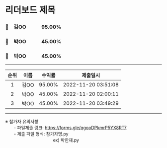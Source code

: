 # 리더보드 제목
### 🥇　김OO　　　95.00%
### 🥈　박OO　　　45.00%
### 🥉　박OO　　　45.00%
___
| 순위 | 이름 | 수익률 | 제출일시 |
|:----:|:----:|:-----:|:----:|
| 1 | 김OO | 95.00% | 2022-11-20 03:51:08 |
| 2 | 박OO | 45.00% | 2022-11-20 02:00:11 |
| 3 | 박OO | 45.00% | 2022-11-20 03:49:29 |


---
※ 참가자 유의사항<br>
　　- 파일제출 링크: https://forms.gle/qgooDPkmrP5YX8RT7 <br>
　　- 제출 파일 형식: 참가자명.py <br>
　　　　　　　　　　　ex) 박한재.py <br>
